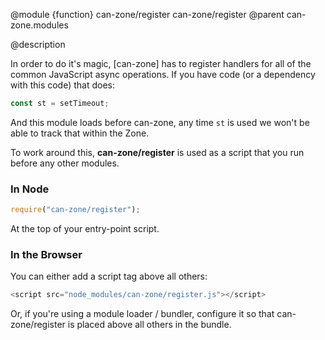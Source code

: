 @module {function} can-zone/register can-zone/register
@parent can-zone.modules

@description

In order to do it's magic, [can-zone] has to register handlers for all of the common JavaScript async operations. If you have code (or a dependency with this code) that does:

```javascript
const st = setTimeout;
```

And this module loads before can-zone, any time `st` is used we won't be able to track that within the Zone.

To work around this, **can-zone/register** is used as a script that you run before any other modules.

### In Node

```javascript
require("can-zone/register");
```

At the top of your entry-point script.

### In the Browser

You can either add a script tag above all others:

```javascript
<script src="node_modules/can-zone/register.js"></script>
```

Or, if you're using a module loader / bundler, configure it so that can-zone/register is placed above all others in the bundle.
